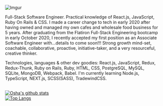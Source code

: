 ![Imgur](https://i.imgur.com/Wul9h76.png)

Full-Stack Software Engineer.  Practical knowledge of React.js, JavaScript, Ruby On Rails & CSS.   I made a career change to tech in early 2020 after having owned and managed my own cafes and wholesale food business for 5 years.  After graduating from the Flatiron Full-Stack Engineering bootcamp in early October 2020, I recently accepted my first position as an Associate Software Engineer with...details to come soon!!! Strong growth mind-set, coachable, collaborative, proactive, initiative-taker, and a very resourceful, creative thinker.

Technologies, languages & other dev goodies:  React.js, JavaScript, Redux, Redux-Thunk, Ruby on Rails, Ruby, HTML, CSS, PostgreSQL, MySQL, SQLite, MongoDB, Webpack, Babel.  I'm currently learning Node.js, TypeScript, NEXT.js, SCSS(SASS), TradewindCSS.

\
[![Osha's github stats](https://github-readme-stats.vercel.app/api?username=osha7&theme=cobalt&show_icons=true)](https://github.com/osha7/github-readme-stats)
\
[![Top Langs](https://github-readme-stats.vercel.app/api/top-langs/?username=osha7&layout=compact&theme=cobalt&show_icons=true)](https://github.com/osha7/github-readme-stats)

